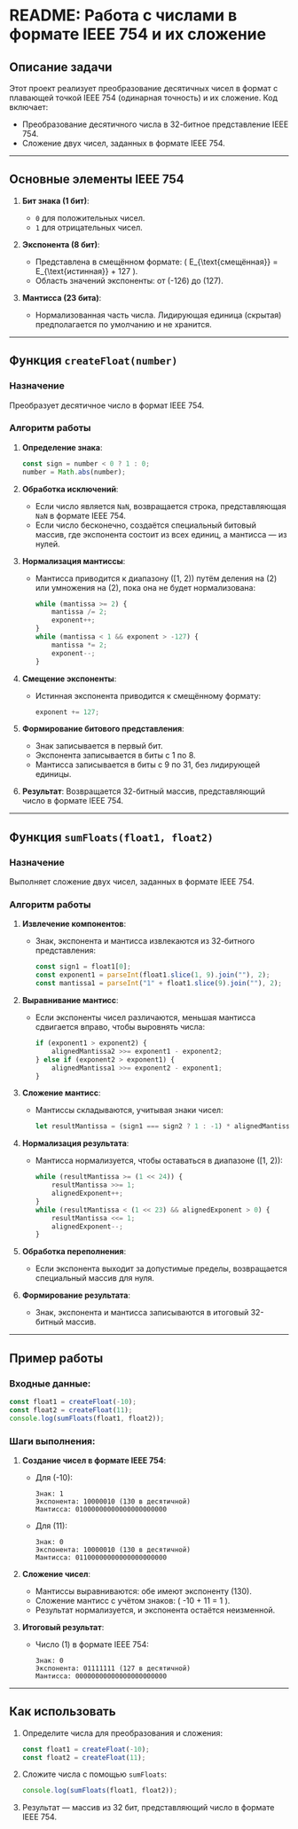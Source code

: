 # README: Работа с числами в формате IEEE 754 и их сложение

## Описание задачи
Этот проект реализует преобразование десятичных чисел в формат с плавающей точкой IEEE 754 (одинарная точность) и их сложение. Код включает:
- Преобразование десятичного числа в 32-битное представление IEEE 754.
- Сложение двух чисел, заданных в формате IEEE 754.

---

## Основные элементы IEEE 754

1. **Бит знака (1 бит)**:
   - `0` для положительных чисел.
   - `1` для отрицательных чисел.

2. **Экспонента (8 бит)**:
   - Представлена в смещённом формате: \( E_{\text{смещённая}} = E_{\text{истинная}} + 127 \).
   - Область значений экспоненты: от \(-126\) до \(127\).

3. **Мантисса (23 бита)**:
   - Нормализованная часть числа. Лидирующая единица (скрытая) предполагается по умолчанию и не хранится.

---

## Функция `createFloat(number)`

### Назначение
Преобразует десятичное число в формат IEEE 754.

### Алгоритм работы

1. **Определение знака**:
   ```javascript
   const sign = number < 0 ? 1 : 0;
   number = Math.abs(number);
   ```

2. **Обработка исключений**:
   - Если число является `NaN`, возвращается строка, представляющая `NaN` в формате IEEE 754.
   - Если число бесконечно, создаётся специальный битовый массив, где экспонента состоит из всех единиц, а мантисса — из нулей.

3. **Нормализация мантиссы**:
   - Мантисса приводится к диапазону \([1, 2)\) путём деления на \(2\) или умножения на \(2\), пока она не будет нормализована:
     ```javascript
     while (mantissa >= 2) {
         mantissa /= 2;
         exponent++;
     }
     while (mantissa < 1 && exponent > -127) {
         mantissa *= 2;
         exponent--;
     }
     ```

4. **Смещение экспоненты**:
   - Истинная экспонента приводится к смещённому формату:
     ```javascript
     exponent += 127;
     ```

5. **Формирование битового представления**:
   - Знак записывается в первый бит.
   - Экспонента записывается в биты с 1 по 8.
   - Мантисса записывается в биты с 9 по 31, без лидирующей единицы.

6. **Результат**:
   Возвращается 32-битный массив, представляющий число в формате IEEE 754.

---

## Функция `sumFloats(float1, float2)`

### Назначение
Выполняет сложение двух чисел, заданных в формате IEEE 754.

### Алгоритм работы

1. **Извлечение компонентов**:
   - Знак, экспонента и мантисса извлекаются из 32-битного представления:
     ```javascript
     const sign1 = float1[0];
     const exponent1 = parseInt(float1.slice(1, 9).join(""), 2);
     const mantissa1 = parseInt("1" + float1.slice(9).join(""), 2);
     ```

2. **Выравнивание мантисс**:
   - Если экспоненты чисел различаются, меньшая мантисса сдвигается вправо, чтобы выровнять числа:
     ```javascript
     if (exponent1 > exponent2) {
         alignedMantissa2 >>= exponent1 - exponent2;
     } else if (exponent2 > exponent1) {
         alignedMantissa1 >>= exponent2 - exponent1;
     }
     ```

3. **Сложение мантисс**:
   - Мантиссы складываются, учитывая знаки чисел:
     ```javascript
     let resultMantissa = (sign1 === sign2 ? 1 : -1) * alignedMantissa1 + alignedMantissa2;
     ```

4. **Нормализация результата**:
   - Мантисса нормализуется, чтобы оставаться в диапазоне \([1, 2)\):
     ```javascript
     while (resultMantissa >= (1 << 24)) {
         resultMantissa >>= 1;
         alignedExponent++;
     }
     while (resultMantissa < (1 << 23) && alignedExponent > 0) {
         resultMantissa <<= 1;
         alignedExponent--;
     }
     ```

5. **Обработка переполнения**:
   - Если экспонента выходит за допустимые пределы, возвращается специальный массив для нуля.

6. **Формирование результата**:
   - Знак, экспонента и мантисса записываются в итоговый 32-битный массив.

---

## Пример работы

### Входные данные:
```javascript
const float1 = createFloat(-10);
const float2 = createFloat(11);
console.log(sumFloats(float1, float2));
```

### Шаги выполнения:

1. **Создание чисел в формате IEEE 754**:
   - Для \(-10\):
     ```
     Знак: 1
     Экспонента: 10000010 (130 в десятичной)
     Мантисса: 01000000000000000000000
     ```
   - Для \(11\):
     ```
     Знак: 0
     Экспонента: 10000010 (130 в десятичной)
     Мантисса: 01100000000000000000000
     ```

2. **Сложение чисел**:
   - Мантиссы выравниваются: обе имеют экспоненту \(130\).
   - Сложение мантисс с учётом знаков: \( -10 + 11 = 1 \).
   - Результат нормализуется, и экспонента остаётся неизменной.

3. **Итоговый результат**:
   - Число \(1\) в формате IEEE 754:
     ```
     Знак: 0
     Экспонента: 01111111 (127 в десятичной)
     Мантисса: 00000000000000000000000
     ```

---

## Как использовать

1. Определите числа для преобразования и сложения:
   ```javascript
   const float1 = createFloat(-10);
   const float2 = createFloat(11);
   ```
2. Сложите числа с помощью `sumFloats`:
   ```javascript
   console.log(sumFloats(float1, float2));
   ```
3. Результат — массив из 32 бит, представляющий число в формате IEEE 754.

